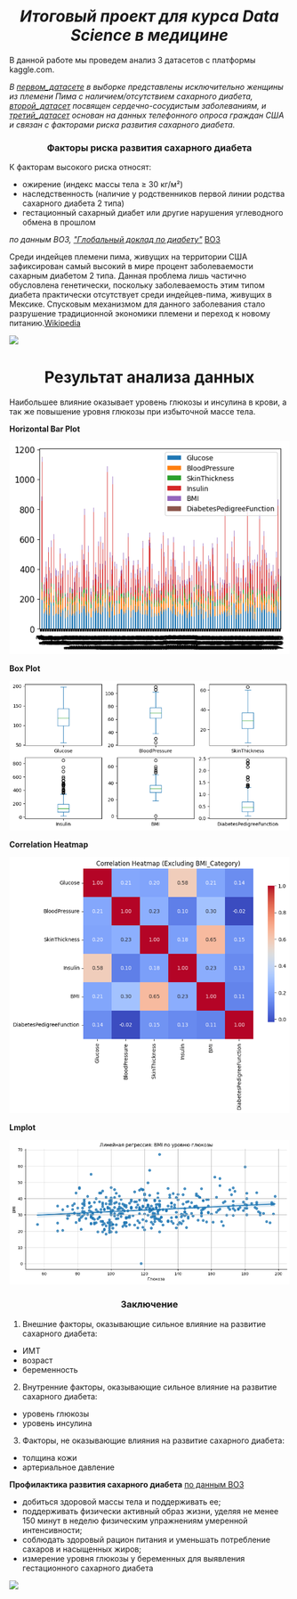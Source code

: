 # <center>***Итоговый проект для курса Data Science в медицине***</center>

В данной работе мы проведем анализ 3 датасетов с платформы kaggle.com.

*В [первом_датасете](https://www.kaggle.com/datasets/mathchi/diabetes-data-set) в выборке представлены исключительно женщины из племени Пима с наличием/отсутствием сахарного диабета, [второй_датасет](https://www.kaggle.com/datasets/christofel04/cardiovascular-study-dataset-predict-heart-disea) посвящен сердечно-сосудистым заболеваниям, и [третий_датасет](https://www.kaggle.com/datasets/alexteboul/diabetes-health-indicators-dataset) основан на данных телефонного опроса граждан США и связан с факторами риска развития сахарного диабета.*

### <center>**Факторы риска развития сахарного диабета**</center>
К факторам высокого риска относят:
+ ожирение (индекс массы тела ≥ 30 кг/м²)
+ наследственность (наличие у родственников первой линии родства сахарного диабета 2 типа)
+ гестационный сахарный диабет или другие нарушения углеводного обмена в прошлом

*по данным ВОЗ,  ["Глобальный доклад по диабету"](https://iris.who.int/bitstream/handle/10665/275388/9789244565254-rus.pdf)* [ВОЗ](https://www.un.org/youthenvoy/wp-content/uploads/2014/09/WHO.jpg) [](https://www.un.org/youthenvoy/wp-content/uploads/2014/09/WHO.jpg)

Среди индейцев племени пима, живущих на территории США зафиксирован самый высокий в мире процент заболеваемости сахарным диабетом 2 типа. Данная проблема лишь частично обусловлена генетически, поскольку заболеваемость этим типом диабета практически отсутствует среди индейцев-пима, живущих в Мексике. Спусковым механизмом для данного заболевания стало разрушение традиционной экономики племени и переход к новому питанию.[Wikipedia](https://ru.wikipedia.org/wiki/%D0%9F%D0%B8%D0%BC%D0%B0)


![](https://www.legendsofamerica.com/wp-content/uploads/2018/12/PimaIndiansCarloGentile1870.jpg)

# <center> **Результат анализа данных**

Наибольшее влияние оказывает уровень глюкозы и инсулина в крови, а так же повышение уровня глюкозы при избыточной массе тела.

**Horizontal Bar Plot**

![alt text](image.png)

**Box Plot**

![alt text](image-1.png)

**Correlation Heatmap**

![alt text](image-2.png)

**Lmplot**

![alt text](image-3.png)

### <center>**Заключение**</center>

1. Внешние факторы, оказывающие сильное влияние на развитие сахарного диабета:
- ИМТ
- возраст
- беременность

2. Внутренние факторы, оказывающие сильное влияние на развитие сахарного диабета:
- уровень глюкозы
- уровень инсулина

3. Факторы, не оказывающие влияния на развитие сахарного диабета:
- толщина кожи
- артериальное давление

**Профилактика развития сахарного диабета**
[по данным ВОЗ](https://www.who.int/ru/news-room/fact-sheets/detail/diabetes)
- добиться здоровой массы тела и поддерживать ее;
- поддерживать физически активный образ жизни, уделяя не менее 150 минут в неделю физическим упражнениям умеренной интенсивности;
- соблюдать здоровый рацион питания и уменьшать потребление сахаров и насыщенных жиров;
- измерение уровня глюкозы у беременных для выявления гестационного сахарного диабета

![](https://mi-hub.com/wp-content/uploads/2019/02/maintaining-a-healthy-lifestyle.jpeg)